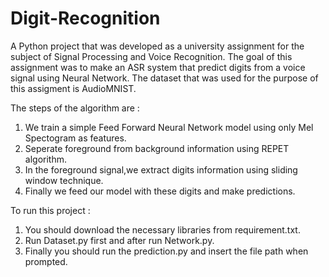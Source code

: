 # Digit-Recognition

A Python project that was developed as a university assignment for the subject of Signal Processing and Voice Recognition.
The goal of this assignment was to make an ASR system that predict digits from a voice signal using Neural Network.
The dataset that was used for the purpose of this assigment is AudioMNIST.

The steps of the algorithm are :
1) We train a simple Feed Forward Neural Network model using only Mel Spectogram as features. 
2) Seperate foreground from background information using REPET algorithm.
3) In the foreground signal,we extract digits information using sliding window technique.
4) Finally we feed our model with these digits and make predictions.

To run this project :
1) You should download the necessary libraries from requirement.txt.
2) Run Dataset.py first and after run Network.py.
3) Finally you should run the prediction.py and insert the file path when prompted.
